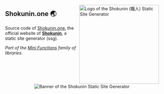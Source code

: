 <!-- markdownlint-disable MD033 MD041 -->

<img
  align="right"
  alt="Logo of the Shokunin (職人) Static Site Generator"
  height="261"
  src="https://kura.pro/shokunin/images/logos/shokunin.svg"
  width="261"
  />

<!-- markdownlint-enable MD033 MD041 -->

## Shokunin.one 🌏

Source code of [Shokunin.one](https://shokunin.one), the official website of [**Shokunin**](https://github.com/sebastienrousseau/shokunin), a static site generator (ssg).

*Part of the [Mini Functions][0] family of libraries.*

<!-- markdownlint-disable MD033 MD041 -->
<center>
<!-- markdownlint-enable MD033 MD041 -->

![Banner of the Shokunin Static Site Generator][banner]

<!-- markdownlint-disable MD033 MD041 -->
</center>
<!-- markdownlint-enable MD033 MD041 -->

[banner]: https://kura.pro/shokunin/images/titles/title-shokunin.svg "Banner of the Shokunin Static Site Generator"
[0]: https://minifunctions.com/ "Mini Functions"
